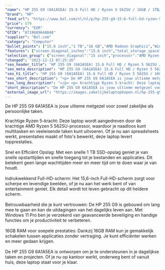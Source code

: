 ```yaml
---
"name": "HP 255 G9 (6A1A5EA) 15.6 Full HD / Ryzen 5 5625U / 16GB / 1TB/Windows 11Pro"
"brand": "HP"
"feed_url": "https://www.bol.com/nl/nl/p/hp-255-g9-15-6-full-hd-ryzen-5-5625u-16gb-1tb-windows-11pro/9300000167694770"
"price": 579
"currency": "EUR"
"GTIN": "8719689648848"
"supplier": "Bol.com"
"category": "Computer"
"bullet_points": ["15.6 inch","1 TB","16 GB","AMD Radeon Graphics","Windows"]
"features": {"screen_diagonal_inches":"15.6 inch","total_storage_space":"1 TB","memory_size":"16 GB","graphics_card":"AMD Radeon Graphics","operating_system":"Windows"}
"selection_group": {"screen_diagonal":"15 inch","processor":"AMD Ryzen 5","changed_price_past_3_days":false,"product_family":"HP 255"}
"changed": "2023-12-13 07:25:26"
"seo_header_title": "HP 255 G9 (6A1A5EA) 15.6 Full HD / Ryzen 5 5625U / 16GB / 1TB/Windows 11Pro"
"seo_meta_description": "HP 255 G9 (6A1A5EA) 15.6 Full HD / Ryzen 5 5625U / 16GB / 1TB/Windows 11Pro"
"seo_h1_title": "HP 255 G9 (6A1A5EA) 15.6 Full HD / Ryzen 5 5625U / 16GB / 1TB/Windows 11Pro"
"seo_short_description": "<p> De HP 255 G9 6A1A5EA is jouw ultieme metgezel voor zowel zakelijke als persoonlijke taken."
"seo_long_description": "</p> <p> Krachtige Ryzen 5-kracht: Deze laptop wordt aangedreven door de krachtige AMD Ryzen 5 5625U-processor, waardoor je naadloos kunt multitasken en veeleisende taken kunt uitvoeren. Of je nu aan spreadsheets werkt, presentaties maakt of foto's bewerkt, deze laptop levert topprestaties. <br /><br />Snel en Efficiënt Opslag: Met een snelle 1 TB SSD-opslag geniet je van snelle opstarttijden en snelle toegang tot je bestanden en applicaties. Dit betekent geen lange wachttijden meer en meer tijd om te doen waar je van houdt. <br /><br />Indrukwekkend Full-HD-scherm: Het 15,6-inch Full-HD-scherm zorgt voor scherpe en levendige beelden, of je nu aan het werk bent of van entertainment geniet. Elk detail wordt tot leven gebracht op dit heldere scherm. <br /><br />Betrouwbaarheid die je kunt vertrouwen: De HP 255 G9 is gebouwd om lang mee te gaan en kan de uitdagingen van het dagelijks leven aan. Met Windows 11 Pro ben je verzekerd van geavanceerde beveiliging en handige functies om je productiviteit te verbeteren. <br /><br />16GB RAM voor soepele prestaties: Dankzij 16GB RAM kun je gemakkelijk schakelen tussen applicaties zonder vertraging. Je kunt efficiënter werken en meer gedaan krijgen. <br /><br />De HP 255 G9 6A1A5EA is ontworpen om je te ondersteunen in je dagelijkse taken en projecten. Of je nu op kantoor werkt, onderweg bent of vanuit huis, deze laptop staat voor je klaar. </p>"
"short_description": "De HP 255 G9 6A1A5EA is jouw ultieme metgezel voor zowel zakelijke als persoonlijke taken. Krachtige Ryzen 5-kracht: Deze laptop wordt aangedreven door de krachtige AMD Ryzen 5 5625U-processor, waardoor je naadloos kunt multitasken en veeleisende taken kunt uitvoeren. Of je nu aan spreadsheets werkt, presentaties maakt of foto's bewerkt, deze laptop levert topprestaties. Snel en Efficiënt Opslag: Met een snelle 1 TB SSD-opslag geniet je van snelle opstarttijden en snelle toegang tot je bestanden en applicaties. Dit betekent geen lange wachttijden meer en meer tijd om te doen waar je van houdt. Indrukwekkend Full-HD-scherm: Het 15,6-inch Full-HD-scherm zorgt voor scherpe en levendige beelden, of je nu aan het werk bent of van entertainment geniet. Elk detail wordt tot leven gebracht op dit heldere scherm. Betrouwbaarheid die je kunt vertrouwen: De HP 255 G9 is gebouwd om lang mee te gaan en kan de uitdagingen van het dagelijks leven aan. Met Windows 11 Pro ben je verzekerd van geavanceerde beveiliging en handige functies om je productiviteit te verbeteren. 16GB RAM voor soepele prestaties: Dankzij 16GB RAM kun je gemakkelijk schakelen tussen applicaties zonder vertraging. Je kunt efficiënter werken en meer gedaan krijgen. De HP 255 G9 6A1A5EA is ontworpen om je te ondersteunen in je dagelijkse taken en projecten. Of je nu op kantoor werkt, onderweg bent of vanuit huis, deze laptop staat voor je klaar."
"external_image_url": "https://images.zakelijkelaptopkopen.nl/hp-255-g9-15-6-full-hd-ryzen-5-5625u-16gb-1tb-windows-11pro.webp"
---
```


<p> De HP 255 G9 6A1A5EA is jouw ultieme metgezel voor zowel zakelijke als persoonlijke taken. </p> <p> Krachtige Ryzen 5-kracht: Deze laptop wordt aangedreven door de krachtige AMD Ryzen 5 5625U-processor, waardoor je naadloos kunt multitasken en veeleisende taken kunt uitvoeren. Of je nu aan spreadsheets werkt, presentaties maakt of foto's bewerkt, deze laptop levert topprestaties.<br /><br />Snel en Efficiënt Opslag: Met een snelle 1 TB SSD-opslag geniet je van snelle opstarttijden en snelle toegang tot je bestanden en applicaties. Dit betekent geen lange wachttijden meer en meer tijd om te doen waar je van houdt.<br /><br />Indrukwekkend Full-HD-scherm: Het 15,6-inch Full-HD-scherm zorgt voor scherpe en levendige beelden, of je nu aan het werk bent of van entertainment geniet. Elk detail wordt tot leven gebracht op dit heldere scherm.<br /><br />Betrouwbaarheid die je kunt vertrouwen: De HP 255 G9 is gebouwd om lang mee te gaan en kan de uitdagingen van het dagelijks leven aan. Met Windows 11 Pro ben je verzekerd van geavanceerde beveiliging en handige functies om je productiviteit te verbeteren.<br /><br />16GB RAM voor soepele prestaties: Dankzij 16GB RAM kun je gemakkelijk schakelen tussen applicaties zonder vertraging. Je kunt efficiënter werken en meer gedaan krijgen.<br /><br />De HP 255 G9 6A1A5EA is ontworpen om je te ondersteunen in je dagelijkse taken en projecten. Of je nu op kantoor werkt, onderweg bent of vanuit huis, deze laptop staat voor je klaar. </p>
